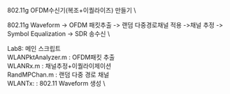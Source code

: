 802.11g OFDM수신기(복조+이퀄라이즈) 만들기 \



802.11g Waveform -> OFDM 패킷추출 -> 랜덤 다중경로채널 적용 ->채널 추정 -> Symbol Equalization ->  SDR 송수신 \


Lab8: 메인 스크립트 \
WLANPktAnalyzer.m    : OFDM패킷 추출 \
WLANRx.m            :  채널추정+이퀄라이제이션 \
RandMPChan.m        : 랜덤 다중 경로 채널 \
WLANTx:		:  802.11 Waveform 생성 \
